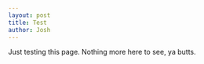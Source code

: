 ```yaml
---
layout: post
title: Test
author: Josh
---
```


Just testing this page. Nothing more here to see, ya butts.

